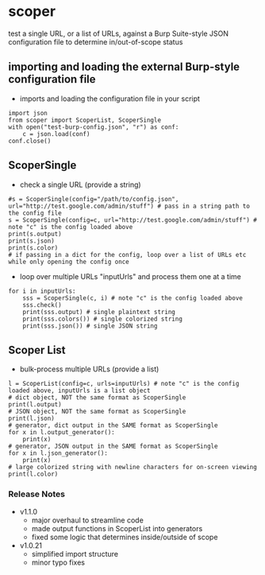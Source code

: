 # scoper
test a single URL, or a list of URLs, against a Burp Suite-style JSON configuration file to determine in/out-of-scope status

## importing and loading the external Burp-style configuration file
- imports and loading the configuration file in your script
```
import json
from scoper import ScoperList, ScoperSingle
with open("test-burp-config.json", "r") as conf:
	c = json.load(conf)
conf.close()
```

## ScoperSingle
- check a single URL (provide a string)
```
#s = ScoperSingle(config="/path/to/config.json", url="http://test.google.com/admin/stuff") # pass in a string path to the config file
s = ScoperSingle(config=c, url="http://test.google.com/admin/stuff") # note "c" is the config loaded above
print(s.output)
print(s.json)
print(s.color)
# if passing in a dict for the config, loop over a list of URLs etc while only opening the config once
```
- loop over multiple URLs "inputUrls" and process them one at a time
```
for i in inputUrls:
	sss = ScoperSingle(c, i) # note "c" is the config loaded above
	sss.check()
	print(sss.output) # single plaintext string
	print(sss.colors()) # single colorized string
	print(sss.json()) # single JSON string
```

## Scoper List
- bulk-process multiple URLs (provide a list)
```
l = ScoperList(config=c, urls=inputUrls) # note "c" is the config loaded above, inputUrls is a list object
# dict object, NOT the same format as ScoperSingle
print(l.output)
# JSON object, NOT the same format as ScoperSingle
print(l.json)
# generator, dict output in the SAME format as ScoperSingle
for x in l.output_generator():
	print(x)
# generator, JSON output in the SAME format as ScoperSingle
for x in l.json_generator():
	print(x)
# large colorized string with newline characters for on-screen viewing
print(l.color)
```

### Release Notes
- v1.1.0
	- major overhaul to streamline code
	- made output functions in ScoperList into generators
	- fixed some logic that determines inside/outside of scope
- v1.0.21
	- simplified import structure
	- minor typo fixes
